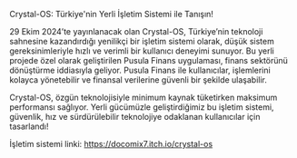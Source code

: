 Crystal-OS: Türkiye'nin Yerli İşletim Sistemi ile Tanışın! 

29 Ekim 2024’te yayınlanacak olan Crystal-OS, Türkiye’nin teknoloji sahnesine kazandırdığı yenilikçi bir işletim sistemi olarak, düşük sistem gereksinimleriyle hızlı ve verimli bir kullanıcı deneyimi sunuyor. Bu yerli projede özel olarak geliştirilen Pusula Finans uygulaması, finans sektörünü dönüştürme iddiasıyla geliyor. Pusula Finans ile kullanıcılar, işlemlerini kolayca yönetebilir ve finansal verilerine güvenli bir şekilde ulaşabilir.

Crystal-OS, özgün teknolojisiyle minimum kaynak tüketirken maksimum performansı sağlıyor. Yerli gücümüzle geliştirdiğimiz bu işletim sistemi, güvenlik, hız ve sürdürülebilir teknolojiye odaklanan kullanıcılar için tasarlandı! 

İşletim sistemi linki: https://docomix7.itch.io/crystal-os
